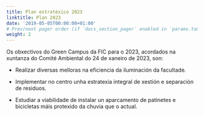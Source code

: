 ```yaml
---
title: Plan estratéxico 2023
linktitle: Plan 2023
date: '2019-05-05T00:00:00+01:00'
# Prev/next pager order (if `docs_section_pager` enabled in `params.toml`)
weight: 2
---
```


Os obxectivos do Green Campus da FIC para o 2023, acordados na xuntanza do Comité Ambiental do 24 de xaneiro de 2023, son:

- Realizar diversas melloras na eficiencia da iluminación da facultade. 

- Implementar no centro unha estratexia integral de xestión e separación de residuos.

- Estudiar a viabilidade de instalar un aparcamento de patinetes e bicicletas máis protexido da chuvia que o actual.
